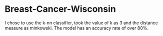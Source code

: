 # Breast-Cancer-Wisconsin
I chose to use the k-nn classifier, took the value of k as 3 and the distance measure as minkowski. The model has an accuracy rate of over 80%.

